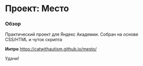 # Проект: Место

### Обзор
Практический проект для Яндекс Академии. Собран на основе CSS/HTML и чуток скрипта

**Интро**
https://catwithautism.github.io/mesto/

Удачи!
